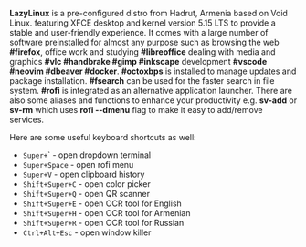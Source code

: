 **LazyLinux** is a pre-configured distro from Hadrut, Armenia based on Void Linux. featuring XFCE desktop and kernel version 5.15 LTS to provide a stable and user-friendly experience. It comes with a large number of software preinstalled for almost any purpose such as browsing the web **#firefox**, office work and studying **#libreoffice** dealing with media and graphics **#vlc #handbrake #gimp #inkscape** development **#vscode #neovim #dbeaver #docker**. **#octoxbps** is installed to manage updates and package installation. **#fsearch** can be used for the faster search in file system. **#rofi** is integrated as an alternative application launcher. There are also some aliases and functions to enhance your productivity e.g. **sv-add** or **sv-rm** which uses **rofi --dmenu** flag to make it easy to add/remove services.

Here are some useful keyboard shortcuts as well:

- `Super+`\` - open dropdown terminal
- `Super+Space` - open rofi menu
- `Super+V` - open clipboard history
- `Shift+Super+C` - open color picker
- `Shift+Super+Q` - open QR scanner
- `Shift+Super+E` - open OCR tool for English
- `Shift+Super+H` - open OCR tool for Armenian
- `Shift+Super+R` - open OCR tool for Russian
- `Ctrl+Alt+Esc` - open window killer
